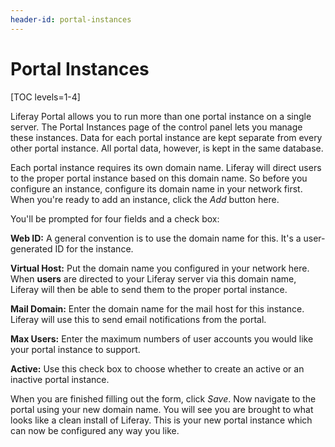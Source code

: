 ```yaml
---
header-id: portal-instances
---
```


# Portal Instances

[TOC levels=1-4]

Liferay Portal allows you to run more than one portal instance on a single
server. The Portal Instances page of the control panel lets you manage these
instances. Data for each portal instance are kept separate from every other
portal instance. All portal data, however, is kept in the same database.

Each portal instance requires its own domain name. Liferay will direct users to
the proper portal instance based on this domain name. So before you configure an
instance, configure its domain name in your network first. When you're ready to
add an instance, click the *Add* button here.

You'll be prompted for four fields and a check box:

**Web ID:** A general convention is to use the domain name for this. It's a
user-generated ID for the instance.

**Virtual Host:** Put the domain name you configured in your network here. When
**users** are directed to your Liferay server via this domain name, Liferay will
then be able to send them to the proper portal instance.

**Mail Domain:** Enter the domain name for the mail host for this instance.
Liferay will use this to send email notifications from the portal.

**Max Users:** Enter the maximum numbers of user accounts you would like your
portal instance to support.

**Active:** Use this check box to choose whether to create an active or an
inactive portal instance.

When you are finished filling out the form, click *Save*. Now navigate to the
portal using your new domain name. You will see you are brought to what looks
like a clean install of Liferay. This is your new portal instance which can now
be configured any way you like.
